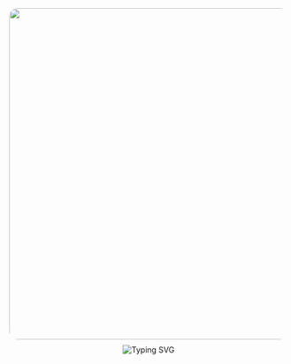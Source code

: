 <div style="text-align: center;">
  <img src="https://media1.giphy.com/media/v1.Y2lkPTc5MGI3NjExanpjaGUybnJhdmI1MWxhdnRxNmRzODE5Y2EyNThwaTdiMXU4ODJhZiZlcD12MV9pbnRlcm5hbF9naWZfYnlfaWQmY3Q9Zw/4aY8Tj7ftDFAJqMzIm/giphy.webp" style="width: 600px; height: auto; border-radius: 15px;">
  <br>
  <img src="https://readme-typing-svg.herokuapp.com?font=Pacifico&weight=600&size=35&pause=1000&color=39FF14&center=true&vCenter=true&width=600&height=70&lines=Feel+free+to+look+around+!!" alt="Typing SVG" style="margin-top: 10px;">
</div>
